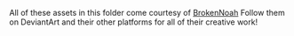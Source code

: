 All of these assets in this folder come courtesy of [BrokenNoah](https://www.deviantart.com/brokennoah/art/Borderlands-3-icons-797030087)
Follow them on DeviantArt and their other platforms for all of their creative work!